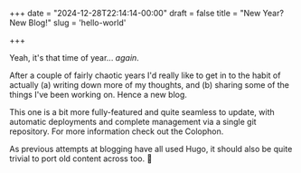 +++
date = "2024-12-28T22:14:14-00:00"
draft = false
title = "New Year? New Blog!"
slug = 'hello-world'

+++


Yeah, it's that time of year... _again_.

After a couple of fairly chaotic years I'd really like to get in to the habit of actually (a) writing down more of my thoughts, and (b) sharing some of the things I've been working on. Hence a new blog.

This one is a bit more fully-featured and quite seamless to update, with automatic deployments and complete management via a single git repository. For more information check out the Colophon.

As previous attempts at blogging have all used Hugo, it should also be quite trivial to port old content across too. 🎉
